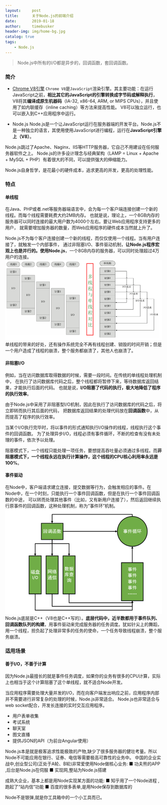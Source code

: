 ```yaml
---
layout:     post
title:      关于Node.js的前端介绍
date:       2019-01-18
author:     timebusker
header-img: img/home-bg.jpg
catalog: true
tags:
    - Node.js
---
```

> Node.js中所有的I/O都是异步的，回调函数，套回调函数。

### 简介
- [Chrome V8引擎](https://blog.csdn.net/xiangzhihong8/article/details/74996757)
`Chrome V8`是`JavaScript`渲染引擎。其主要功能：在运行JavaScript之前，**相比其它的JavaScript的引擎转换成字节码或解释执行**，
V8将其**编译成原生机器码**（IA-32, x86-64, ARM, or MIPS CPUs），并且使用了如内联缓存（inline caching）等方法来提高性能。
V8可以独立运行，也可以嵌入到C++应用程序中运行。  

- Node.js
Node.js是一个让JavaScript运行在服务器端的开发平台。Node.js不是一种独立的语言，其使用使用JavaScript进行编程，运行在**JavaScript引擎上（V8）**。

Node.js跳过了Apache、Naginx、IIS等HTTP服务器，它自己不用建设在任何服务器软件之上。
Node.js的许多设计理念与经典架构（LAMP = Linux + Apache + MySQL + PHP）有着很大的不同，可以提供强大的伸缩能力。

Node.js自身哲学，是花最小的硬件成本，追求更高的并发，更高的处理性能。

### 特点
#### 单线程
在Java、PHP或者.net等服务器端语言中，会为每一个客户端连接创建一个新的线程。而每个线程需要耗费大约2MB内存。
也就是说，理论上，一个8GB内存的服务器可以同时连接的最大用户数为4000个左右。要让Web应用程序支持更多的用户，
就需要增加服务器的数量，而Web应用程序的硬件成本当然就上升了。

Node.js不为每个客户连接创建一个新的线程，而仅仅使用一个线程。当有用户连接了，就触发一个内部事件，
通过非阻塞I/O、事件驱动机制，**让Node.js程序宏观上也是并行的。使用Node.js**，一个8GB内存的服务器，可以同时处理超过4万用户的连接。
![image](/img/node.js/单线程与多线程对比.png)
单线程的带来的好处，还有操作系统完全不再有线程创建、销毁的时间开销；但是一个用户造成了线程的崩溃，整个服务都崩溃了，其他人也崩溃了。

#### 非阻塞I/O
例如，当在访问数据库取得数据的时候，需要一段时间。在传统的单线程处理机制中，
在执行了访问数据库代码之后，整个线程都将暂停下来，等待数据库返回结果，才能执行后面的代码。
也就是说，**I/O阻塞了代码的执行，极大地降低了程序的执行效率**。

由于Node.js中采用了非阻塞型I/O机制，因此在执行了访问数据库的代码之后，将立即转而执行其后面的代码，
把数据库返回结果的处理代码放在**回调函数**中，从而提高了程序的执行效率。

当某个I/O执行完毕时，将以事件的形式通知执行I/O操作的线程，线程执行这个事件的回调函数。
为了处理异步I/O，线程必须有事件循环，不断的检查有没有未处理的事件，依次予以处理。

阻塞模式下，一个线程只能处理一项任务，要想提高吞吐量必须通过多线程。而**非阻塞模式下，一个线程永远在执行计算操作，这个线程的CPU核心利用率永远是100%**。

#### 事件驱动
在Node中，客户端请求建立连接，提交数据等行为，会触发相应的事件。在Node中，在一个时刻，只能执行一个事件回调函数，但是在执行一个事件回调函数的中途，
可以转而处理其他事件（比如，又有新用户连接了），然后返回继续执行原事件的回调函数，这种处理机制，称为“事件环”机制。
![image](/img/node.js/nodejs事件环.png)
Node.js底层是C++（V8也是C++写的）。**底层代码中，近半数都用于事件队列、回调函数队列的构建**，用事件驱动来完成服务器的任务调度。犹如针尖上的舞蹈，用一个线程，担负起了处理非常多的任务的使命，一个任务导致线程崩溃，整个服务崩溃。

### 适用场景
#### 善于I/O，不善于计算
因为Node.js最擅长的就是事件任务调度，如果你的业务有很多的CPU计算，实际上也相当于这个计算阻塞了这个单线程，就不适合Node开发。

当应用程序需要处理大量并发的I/O，而在向客户端发出响应之前，应用程序内部并不需要进行非常复杂的处理的时候，Node.js非常适合。
Node.js也非常适合与web socket配合，开发长连接的实时交互应用程序。

- 用户表单收集
- 考试系统
- 聊天室
- 图文直播
- 提供JSON的API（为前台Angular使用）


Node.js本是就是极客追求性能极致的产物,缺少了很多服务器的健壮考量。所以Node不可能应用在银行、证券、电信等需要极高可靠性的业务中。
中国的企业实战中,创业型公司(正处于A轮、B轮)非常爱使用Node做核心业务:
■ 功夫熊的APP ,后台是Node.js在伺服
■ 实现网,整站为Node.js搭建

成熟大企业，基本上都是用Node实现某方面的功能:
■ 知乎用了一个Node进程 , 跑起了“站内信”功能
■ 百度的很多表单,是用Node保存到数据库的

Node不是银弹,就是你工具箱中的一个小工具而已。


